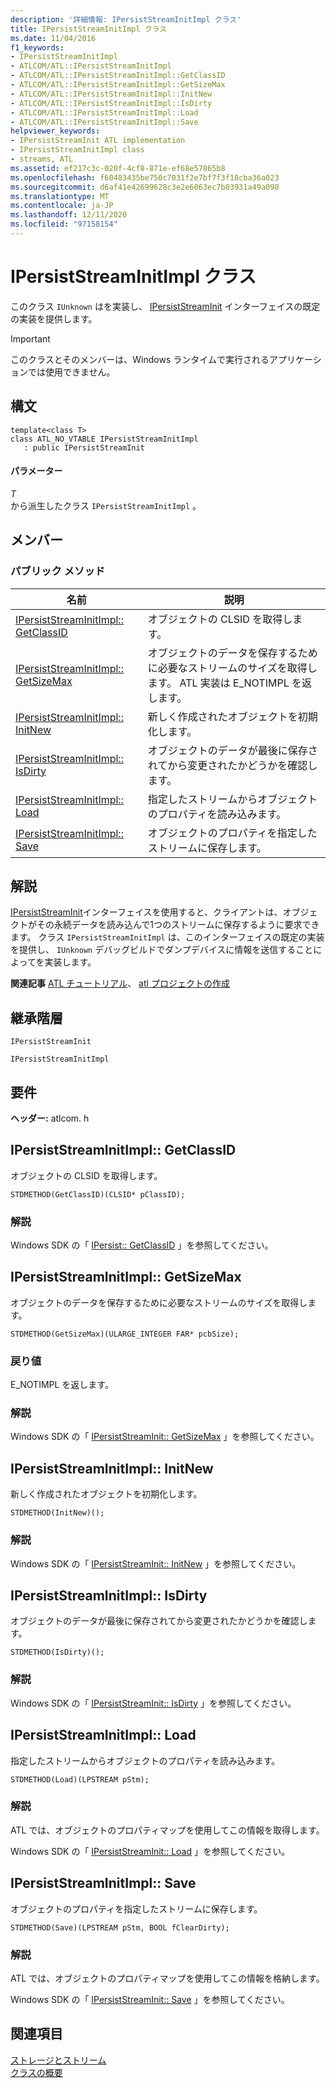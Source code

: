 ```yaml
---
description: '詳細情報: IPersistStreamInitImpl クラス'
title: IPersistStreamInitImpl クラス
ms.date: 11/04/2016
f1_keywords:
- IPersistStreamInitImpl
- ATLCOM/ATL::IPersistStreamInitImpl
- ATLCOM/ATL::IPersistStreamInitImpl::GetClassID
- ATLCOM/ATL::IPersistStreamInitImpl::GetSizeMax
- ATLCOM/ATL::IPersistStreamInitImpl::InitNew
- ATLCOM/ATL::IPersistStreamInitImpl::IsDirty
- ATLCOM/ATL::IPersistStreamInitImpl::Load
- ATLCOM/ATL::IPersistStreamInitImpl::Save
helpviewer_keywords:
- IPersistStreamInit ATL implementation
- IPersistStreamInitImpl class
- streams, ATL
ms.assetid: ef217c3c-020f-4cf8-871e-ef68e57865b8
ms.openlocfilehash: f60483435be750c7031f2e7bf7f3f18cba36a023
ms.sourcegitcommit: d6af41e42699628c3e2e6063ec7b03931a49a098
ms.translationtype: MT
ms.contentlocale: ja-JP
ms.lasthandoff: 12/11/2020
ms.locfileid: "97158154"
---
```

# <a name="ipersiststreaminitimpl-class"></a>IPersistStreamInitImpl クラス

このクラス `IUnknown` はを実装し、 [IPersistStreamInit](/windows/win32/api/ocidl/nn-ocidl-ipersiststreaminit) インターフェイスの既定の実装を提供します。

> [!IMPORTANT]
> このクラスとそのメンバーは、Windows ランタイムで実行されるアプリケーションでは使用できません。

## <a name="syntax"></a>構文

```
template<class T>
class ATL_NO_VTABLE IPersistStreamInitImpl
   : public IPersistStreamInit
```

#### <a name="parameters"></a>パラメーター

*T*<br/>
から派生したクラス `IPersistStreamInitImpl` 。

## <a name="members"></a>メンバー

### <a name="public-methods"></a>パブリック メソッド

|名前|説明|
|----------|-----------------|
|[IPersistStreamInitImpl:: GetClassID](#getclassid)|オブジェクトの CLSID を取得します。|
|[IPersistStreamInitImpl:: GetSizeMax](#getsizemax)|オブジェクトのデータを保存するために必要なストリームのサイズを取得します。 ATL 実装は E_NOTIMPL を返します。|
|[IPersistStreamInitImpl:: InitNew](#initnew)|新しく作成されたオブジェクトを初期化します。|
|[IPersistStreamInitImpl:: IsDirty](#isdirty)|オブジェクトのデータが最後に保存されてから変更されたかどうかを確認します。|
|[IPersistStreamInitImpl:: Load](#load)|指定したストリームからオブジェクトのプロパティを読み込みます。|
|[IPersistStreamInitImpl:: Save](#save)|オブジェクトのプロパティを指定したストリームに保存します。|

## <a name="remarks"></a>解説

[IPersistStreamInit](/windows/win32/api/ocidl/nn-ocidl-ipersiststreaminit)インターフェイスを使用すると、クライアントは、オブジェクトがその永続データを読み込んで1つのストリームに保存するように要求できます。 クラス `IPersistStreamInitImpl` は、このインターフェイスの既定の実装を提供し、 `IUnknown` デバッグビルドでダンプデバイスに情報を送信することによってを実装します。

**関連記事** [ATL チュートリアル](../../atl/active-template-library-atl-tutorial.md)、 [atl プロジェクトの作成](../../atl/reference/creating-an-atl-project.md)

## <a name="inheritance-hierarchy"></a>継承階層

`IPersistStreamInit`

`IPersistStreamInitImpl`

## <a name="requirements"></a>要件

**ヘッダー:** atlcom. h

## <a name="ipersiststreaminitimplgetclassid"></a><a name="getclassid"></a> IPersistStreamInitImpl:: GetClassID

オブジェクトの CLSID を取得します。

```
STDMETHOD(GetClassID)(CLSID* pClassID);
```

### <a name="remarks"></a>解説

Windows SDK の「 [IPersist:: GetClassID](/windows/win32/api/objidl/nf-objidl-ipersist-getclassid) 」を参照してください。

## <a name="ipersiststreaminitimplgetsizemax"></a><a name="getsizemax"></a> IPersistStreamInitImpl:: GetSizeMax

オブジェクトのデータを保存するために必要なストリームのサイズを取得します。

```
STDMETHOD(GetSizeMax)(ULARGE_INTEGER FAR* pcbSize);
```

### <a name="return-value"></a>戻り値

E_NOTIMPL を返します。

### <a name="remarks"></a>解説

Windows SDK の「 [IPersistStreamInit:: GetSizeMax](/windows/win32/api/ocidl/nf-ocidl-ipersiststreaminit-getsizemax) 」を参照してください。

## <a name="ipersiststreaminitimplinitnew"></a><a name="initnew"></a> IPersistStreamInitImpl:: InitNew

新しく作成されたオブジェクトを初期化します。

```
STDMETHOD(InitNew)();
```

### <a name="remarks"></a>解説

Windows SDK の「 [IPersistStreamInit:: InitNew](/windows/win32/api/ocidl/nf-ocidl-ipersiststreaminit-initnew) 」を参照してください。

## <a name="ipersiststreaminitimplisdirty"></a><a name="isdirty"></a> IPersistStreamInitImpl:: IsDirty

オブジェクトのデータが最後に保存されてから変更されたかどうかを確認します。

```
STDMETHOD(IsDirty)();
```

### <a name="remarks"></a>解説

Windows SDK の「 [IPersistStreamInit:: IsDirty](/windows/win32/api/ocidl/nf-ocidl-ipersiststreaminit-isdirty) 」を参照してください。

## <a name="ipersiststreaminitimplload"></a><a name="load"></a> IPersistStreamInitImpl:: Load

指定したストリームからオブジェクトのプロパティを読み込みます。

```
STDMETHOD(Load)(LPSTREAM pStm);
```

### <a name="remarks"></a>解説

ATL では、オブジェクトのプロパティマップを使用してこの情報を取得します。

Windows SDK の「 [IPersistStreamInit:: Load](/windows/win32/api/ocidl/nf-ocidl-ipersiststreaminit-load) 」を参照してください。

## <a name="ipersiststreaminitimplsave"></a><a name="save"></a> IPersistStreamInitImpl:: Save

オブジェクトのプロパティを指定したストリームに保存します。

```
STDMETHOD(Save)(LPSTREAM pStm, BOOL fClearDirty);
```

### <a name="remarks"></a>解説

ATL では、オブジェクトのプロパティマップを使用してこの情報を格納します。

Windows SDK の「 [IPersistStreamInit:: Save](/windows/win32/api/ocidl/nf-ocidl-ipersiststreaminit-save) 」を参照してください。

## <a name="see-also"></a>関連項目

[ストレージとストリーム](/windows/win32/Stg/storages-and-streams)<br/>
[クラスの概要](../../atl/atl-class-overview.md)
